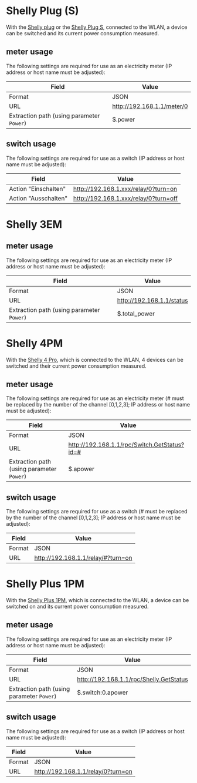 # Shelly Plug (S)
With the [Shelly plug](https://shelly.cloud/shelly-plug/) or the [Shelly Plug S](https://shelly.cloud/knowledge-base/devices/shelly-plug-s/), connected to the WLAN, a device can be switched and its current power consumption measured.

## meter usage
The following settings are required for use as an electricity meter (IP address or host name must be adjusted):

| Field                                     | Value                      |
|-------------------------------------------|----------------------------|
| Format                                    | JSON                       |
| URL                                       | http://192.168.1.1/meter/0 |
| Extraction path (using parameter `Power`) | $.power                    |

## switch usage
The following settings are required for use as a switch (IP address or host name must be adjusted):

| Field                | Value                                 |
|----------------------|---------------------------------------|
| Action "Einschalten" | http://192.168.1.xxx/relay/0?turn=on  |
| Action "Ausschalten" | http://192.168.1.xxx/relay/0?turn=off |

# Shelly 3EM
## meter usage
The following settings are required for use as an electricity meter (IP address or host name must be adjusted):

| Field                                     | Value                     |
|-------------------------------------------|---------------------------|
| Format                                    | JSON                      |
| URL                                       | http://192.168.1.1/status |
| Extraction path (using parameter `Power`) | $.total_power             |

# Shelly 4PM
With the [Shelly 4 Pro](https://shelly.cloud/shelly-4-pro/), which is connected to the WLAN, 4 devices can be switched and their current power consumption measured.

## meter usage
The following settings are required for use as an electricity meter (# must be replaced by the number of the channel [0,1,2,3]; IP address or host name must be adjusted):

| Field                                      | Value                                        |
|--------------------------------------------|----------------------------------------------|
| Format                                     | JSON                                         |
| URL                                        | http://192.168.1.1/rpc/Switch.GetStatus?id=# |
| Extraction path (using parameter `Power`)  | $.apower                                     |

## switch usage
The following settings are required for use as a switch (# must be replaced by the number of the channel [0,1,2,3]; IP address or host name must be adjusted):

| Field                                  | Value                              |
|----------------------------------------|------------------------------------|
| Format                                 | JSON                               |
| URL                                    | http://192.168.1.1/relay/#?turn=on |

# Shelly Plus 1PM
With the [Shelly Plus 1PM](https://shelly.cloud/shelly-plus-1pm/), which is connected to the WLAN, a device can be switched on and its current power consumption measured.

## meter usage
The following settings are required for use as an electricity meter (IP address or host name must be adjusted):

| Field                                      | Value                                   |
|--------------------------------------------|-----------------------------------------|
| Format                                     | JSON                                    |
| URL                                        | http://192.168.1.1/rpc/Shelly.GetStatus |
| Extraction path (using parameter `Power`)  | $.switch:0.apower                       |

## switch usage
The following settings are required for use as a switch (IP address or host name must be adjusted):

| Field                          | Value                              |
|--------------------------------|------------------------------------|
| Format                         | JSON                               |
| URL                            | http://192.168.1.1/relay/0?turn=on |
